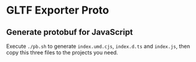 # GLTF Exporter Proto

## Generate protobuf for JavaScript

Execute `./pb.sh` to generate `index.umd.cjs`, `index.d.ts` and `index.js`, then copy this three files to the projects you need.